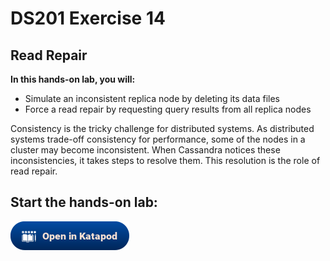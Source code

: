 # DS201 Exercise 14

## Read Repair

**In this hands-on lab, you will:**
*	Simulate an inconsistent replica node by deleting its data files
*	Force a read repair by requesting query results from all replica nodes

Consistency is the tricky challenge for distributed systems. As distributed systems trade-off consistency for performance, some of the nodes in a cluster may become inconsistent. When Cassandra notices these inconsistencies, it takes steps to resolve them. This resolution is the role of read repair.

## Start the hands-on lab:

[![Open in KataPod](https://github.com/DataStax-Academy/katapod-shared-assets/blob/main/images/open-in-katapod.png)](https://gitpod.io/##https://github.com/drchung5/ds201-lab14/)
